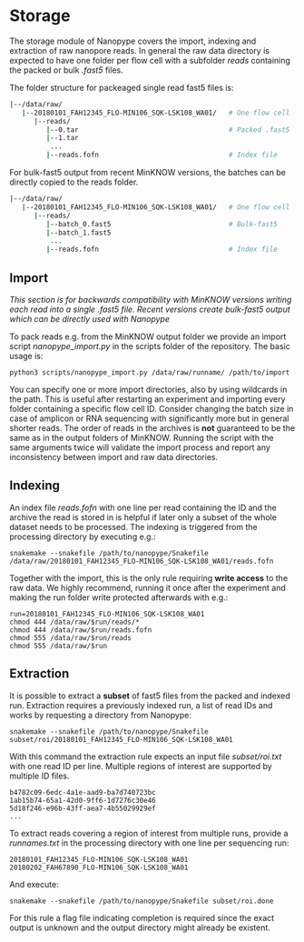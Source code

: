 # Storage

The storage module of Nanopype covers the import, indexing and extraction of raw nanopore reads. In general the raw data directory is expected to have one folder per flow cell with a subfolder *reads* containing the packed or bulk *.fast5* files.

The folder structure for packeaged single read fast5 files is:

```sh
|--/data/raw/
   |--20180101_FAH12345_FLO-MIN106_SQK-LSK108_WA01/   # One flow cell
      |--reads/
         |--0.tar                                     # Packed .fast5
         |--1.tar
          ...
         |--reads.fofn                                # Index file
```

For bulk-fast5 output from recent MinKNOW versions, the batches can be directly copied to the reads folder.

```sh
|--/data/raw/
   |--20180101_FAH12345_FLO-MIN106_SQK-LSK108_WA01/   # One flow cell
      |--reads/
         |--batch_0.fast5                             # Bulk-fast5
         |--batch_1.fast5
          ...
         |--reads.fofn                                # Index file
```


## Import

*This section is for backwards compatibility with MinKNOW versions writing each read into a single .fast5 file. Recent versions create bulk-fast5 output which can be directly used with Nanopype*

To pack reads e.g. from the MinKNOW output folder we provide an import script *nanopype_import.py* in the scripts folder of the repository. The basic usage is:

    python3 scripts/nanopype_import.py /data/raw/runname/ /path/to/import

You can specify one or more import directories, also by using wildcards in the path. This is useful after restarting an experiment and importing every folder containing a specific flow cell ID. Consider changing the batch size in case of amplicon or RNA sequencing with significantly more but in general shorter reads.
The order of reads in the archives is **not** guaranteed to be the same as in the output folders of MinKNOW. Running the script with the same arguments twice will validate the import process and report any inconsistency between import and raw data directories.

## Indexing

An index file *reads.fofn* with one line per read containing the ID and the archive the read is stored in is helpful if later only a subset of the whole dataset needs to be processed. The indexing is triggered from the processing directory by executing e.g.:

    snakemake --snakefile /path/to/nanopype/Snakefile /data/raw/20180101_FAH12345_FLO-MIN106_SQK-LSK108_WA01/reads.fofn

Together with the import, this is the only rule requiring **write access** to the raw data. We highly recommend, running it once after the experiment and making the run folder write protected afterwards with e.g.:

    run=20180101_FAH12345_FLO-MIN106_SQK-LSK108_WA01
    chmod 444 /data/raw/$run/reads/*
    chmod 444 /data/raw/$run/reads.fofn
    chmod 555 /data/raw/$run/reads
    chmod 555 /data/raw/$run

## Extraction

It is possible to extract a **subset** of fast5 files from the packed and indexed run. Extraction requires a previously indexed run, a list of read IDs and works by requesting a directory from Nanopype:

    snakemake --snakefile /path/to/nanopype/Snakefile subset/roi/20180101_FAH12345_FLO-MIN106_SQK-LSK108_WA01

With this command the extraction rule expects an input file *subset/roi.txt* with one read ID per line. Multiple regions of interest are supported by multiple ID files.

    b4782c09-6edc-4a1e-aad9-ba7d740723bc
    1ab15b74-65a1-42d0-9ff6-1d7276c30e46
    5d18f246-e96b-43ff-aea7-4b55029929ef
    ...

To extract reads covering a region of interest from multiple runs, provide a *runnames.txt* in the processing directory with one line per sequencing run:

    20180101_FAH12345_FLO-MIN106_SQK-LSK108_WA01
    20180202_FAH67890_FLO-MIN106_SQK-LSK108_WA01

And execute:

    snakemake --snakefile /path/to/nanopype/Snakefile subset/roi.done

For this rule a flag file indicating completion is required since the exact output is unknown and the output directory might already be existent.
